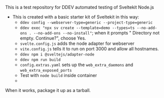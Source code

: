 This is a test repository for DDEV automated testing of Sveltekit Node.js

* This is created with a basic starter kit of Sveltekit in this way:
  * `ddev config --webserver-type=generic --project-type=generic`
  * `ddev exec "npx sv create --template=demo --types=ts --no-add-ons . --no-add-ons --no-install"`; when it prompts " Directory not empty. Continue?", choose Yes.
  * `svelte.config.js` adds the node adapter for webserver
  * `vite.config.js` tells it to run on port 3000 and allow all hostnames.
  * `ddev npm i @sveltejs/adapter-node`
  * `ddev npm run build`
  * `config.extras.yaml` sets up the `web_extra_daemons` and `web_extra_exposed_ports`
  * Test with `node build` inside container
  * 
When it works, package it up as a tarball.

